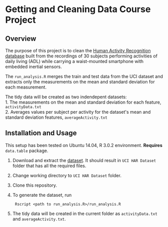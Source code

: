 
# Getting and Cleaning Data Course Project


## Overview

The purpose of this project is to clean the [Human Activity Recognition database][1] built from the recordings of 30 subjects performing activities of daily living (ADL) while carrying a waist-mounted smartphone with embedded inertial sensors.

The `run_analysis.R` merges the train and test data from the UCI dataset and extracts only the measurements on the mean and standard deviation for each measurement.

The tidy data will be created as two indendepent datasets:  
    1. The measurements on the mean and standard deviation for each feature, `activityData.txt`  
    2. Averages values per subject per activity for the dataset's mean and standard deviation features, `averageActivity.txt`
	

## Installation and Usage

This setup has been tested on Ubuntu 14.04, R 3.0.2 environment. **Requires** `data.table` package.

1. Download and extract the [dataset][2]. It should result in `UCI HAR Dataset` folder that has all the required files.
2. Change working directory to `UCI HAR Dataset` folder.
3. Clone this repository.
4. To generate the dataset, run 

        Rscript <path to run_analysis.R>/run_analysis.R  
        
5. The tidy data will be created in the current folder as `activityData.txt` and `averageActivity.txt`.

[1]: http://archive.ics.uci.edu/ml/datasets/Human+Activity+Recognition+Using+Smartphones
[2]: http://archive.ics.uci.edu/ml/machine-learning-databases/00240/UCI%20HAR%20Dataset.zip

